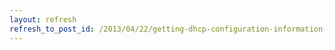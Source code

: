 ```yaml
---
layout: refresh
refresh_to_post_id: /2013/04/22/getting-dhcp-configuration-information-from-windows-store-apps
---
```

